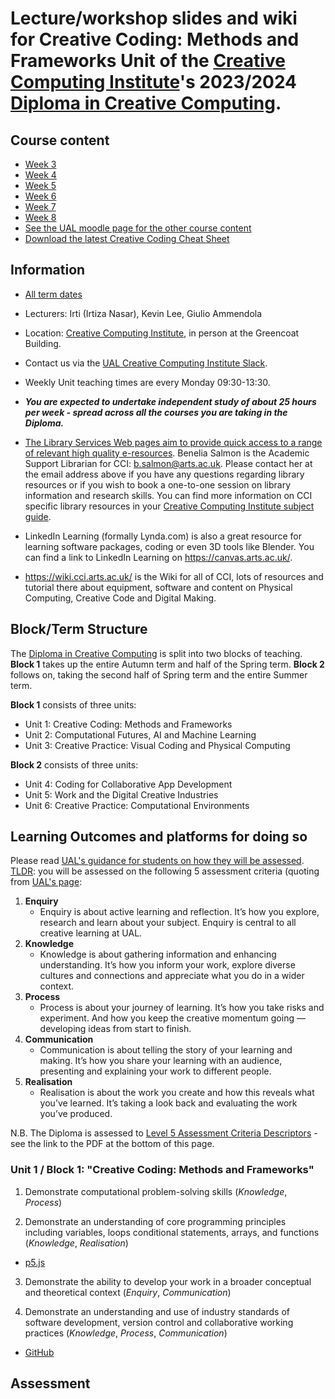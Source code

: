# Lecture/workshop slides and wiki for Creative Coding: Methods and Frameworks Unit of the [Creative Computing Institute](https://www.arts.ac.uk/creative-computing-institute)'s 2023/2024 [Diploma in Creative Computing](https://www.arts.ac.uk/subjects/creative-computing/undergraduate/ual-creative-computing-institute-diploma).

## Course content

- [Week 3](<week 3>)
- [Week 4](<week 4>)
- [Week 5](<week 5>)
- [Week 6](<week 6>)
- [Week 7](<week 7>)
- [Week 8](<week 8>)
- [See the UAL moodle page for the other course content](https://moodle.arts.ac.uk/course/view.php?id=71219)
- [Download the latest Creative Coding Cheat Sheet](https://github.com/IrtizaNasar/CCI-Diploma22-CreativeCoding/raw/main/Creative_Coding_Cheat_Sheet.pdf)

## Information

- [All term dates](https://www.arts.ac.uk/students/term-dates)
- Lecturers: Irti (Irtiza Nasar), Kevin Lee, Giulio Ammendola
- Location: [Creative Computing Institute](https://www.arts.ac.uk/creative-computing-institute), in person at the Greencoat Building.
- Contact us via the [UAL Creative Computing Institute Slack](https://ual-cci.slack.com).
- Weekly Unit teaching times are every Monday 09:30-13:30.
- _**You are expected to undertake independent study of about 25 hours per week - spread across all the courses you are taking in the Diploma.**_

- [The Library Services Web pages aim to provide quick access to a range of relevant high quality e-resources](https://www.arts.ac.uk/students/library-services). Benelia Salmon is the Academic Support Librarian for CCI: [b.salmon@arts.ac.uk](mailto:b.salmon@arts.ac.uk). Please contact her at the email address above if you have any questions regarding library resources or if you wish to book a one-to-one session on library information and research skills. You can find more information on CCI specific library resources in your [Creative Computing Institute subject guide](https://arts.ac.libguides.com/CCI).
- LinkedIn Learning (formally Lynda.com) is also a great resource for learning software packages, coding or even 3D tools like Blender. You can find a link to LinkedIn Learning on <https://canvas.arts.ac.uk/>.
- <https://wiki.cci.arts.ac.uk/> is the Wiki for all of CCI, lots of resources and tutorial there about equipment, software and content on Physical Computing, Creative Code and Digital Making.

## Block/Term Structure

The [Diploma in Creative Computing](https://www.arts.ac.uk/subjects/creative-computing/undergraduate/ual-creative-computing-institute-diploma) is split into two blocks of teaching. **Block 1** takes up the entire Autumn term and half of the Spring term. **Block 2** follows on, taking the second half of Spring term and the entire Summer term.

**Block 1** consists of three units:

- Unit 1: Creative Coding: Methods and Frameworks
- Unit 2: Computational Futures, AI and Machine Learning
- Unit 3: Creative Practice: Visual Coding and Physical Computing

**Block 2** consists of three units:

- Unit 4: Coding for Collaborative App Development
- Unit 5: Work and the Digital Creative Industries
- Unit 6: Creative Practice: Computational Environments

## Learning Outcomes and platforms for doing so

Please read [UAL's guidance for students on how they will be assessed](https://www.arts.ac.uk/study-at-ual/academic-regulations/course-regulations/assessment). [TLDR](https://www.urbandictionary.com/define.php?term=TLDR): you will be assessed on the following 5 assessment criteria (quoting from [UAL's page](https://www.arts.ac.uk/study-at-ual/academic-regulations/course-regulations/assessment):

1. **Enquiry**
   - Enquiry is about active learning and reflection. It’s how you explore, research and learn about your subject. Enquiry is central to all creative learning at UAL.
2. **Knowledge**
   - Knowledge is about gathering information and enhancing understanding. It’s how you inform your work, explore diverse cultures and connections and appreciate what you do in a wider context.
3. **Process**
   - Process is about your journey of learning. It’s how you take risks and experiment. And how you keep the creative momentum going — developing ideas from start to finish.
4. **Communication**
   - Communication is about telling the story of your learning and making. It’s how you share your learning with an audience, presenting and explaining your work to different people.
5. **Realisation**
   - Realisation is about the work you create and how this reveals what you’ve learned. It’s taking a look back and evaluating the work you’ve produced.

N.B. The Diploma is assessed to [Level 5 Assessment Criteria Descriptors](https://www.arts.ac.uk/study-at-ual/academic-regulations/course-regulations/assessment) - see the link to the PDF at the bottom of this page.

<!-- At the end of this block (midway through the 2022 Spring term) you should have the following outcomes, with subheadings for methods and platforms we will use to do so. To be clear, I want you to obtain knowledge and then use that to make projects. My aim is to have every student graduate with new creative computing core knowledge and a portfolio of projects that relate that new creative computing knowledge to their chosen BA subject elsewhere at University of the Arts London (UAL). -->

### Unit 1 / Block 1: "Creative Coding: Methods and Frameworks"

1. Demonstrate computational problem-solving skills (_Knowledge_, _Process_)

<!-- - [JavaScript](https://en.m.wikipedia.org/wiki/JavaScript) -->
<!-- - [C++](https://en.m.wikipedia.org/wiki/C++) -->

2. Demonstrate an understanding of core programming principles including variables,
   loops conditional statements, arrays, and functions (_Knowledge_, _Realisation_)

- [p5.js](https://p5js.org/)
<!-- - [openFrameworks](https://openframeworks.cc/) -->

3. Demonstrate the ability to develop your work in a broader conceptual and theoretical
   context (_Enquiry_, _Communication_)

<!-- - [Slack](https://slack.com/)
- [p5.js editor](https://editor.p5js.org/)
-->

4. Demonstrate an understanding and use of industry standards of software
   development, version control and collaborative working practices (_Knowledge_, _Process_, _Communication_)

- [GitHub](https://github.com/)

## Assessment

<!-- At the end of Block 1 (halfway through the Spring Term) and at the end of Block 2 (at the end of the Summer Term), you will be assessed individually. The two units I teach (Unit 1 and Unit 4) are assessed in the same way, via multiple choice test and practical exam. Each part is worth 50% of the unit mark. In the multiple choice test you will be presented with a 20 questions relating explicitly to course content. You must choose between up to 4 potentially correct answers per question. You will be given 1 hour to complete the 20 multiple choice questions. In the Practical Exam you will be individually asked to write a basic program to demonstrate the application of creative coding to a set problem. You will be given 2 hours to complete the Practical Exam. -->

 <!-- ## Experiment/Play exercises -->
